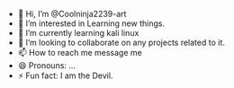 - 👋 Hi, I’m @Coolninja2239-art
- 👀 I’m interested in Learning new things.
- 🌱 I’m currently learning kali linux
- 💞️ I’m looking to collaborate on any projects related to it.
- 📫 How to reach me message me
- 😄 Pronouns: ...
- ⚡ Fun fact: I am the Devil.

<!---
Coolninja2239-art/Coolninja2239-art is a ✨ special ✨ repository because its `README.md` (this file) appears on your GitHub profile.
You can click the Preview link to take a look at your changes.
--->
